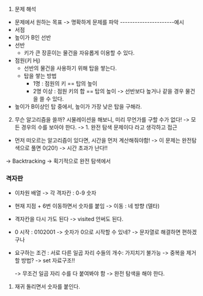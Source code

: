 1. 문제 해석
- 문제에서 원하는 목표
 -> 명확하게 문제를 파악
 ----------------------예시
- 서점
 - 높이가 B인 선반
 - 선반
    - 키가 큰 장훈이는 물건을 자유롭게 이용할 수 있다. 
- 점원(키 Hj)
    - 선반의 물건을 사용하기 위해 탑을 쌓는다.
    - 탑을 쌓는 방법
        - 1명 : 점원의 키 == 탑의 높이
        - 2명 이상 : 점원 키의 합 == 탑의 높이
            -> 선반보다 높거나 같을 경우 물건을 쓸 수 있다.     
- 높이가 B이상인 탑 중에서, 높이가 가장 낮은 탑을 구해라.

2. 무슨 알고리즘을 쓸까?
 시물레이션을 해보니, 미리 무언가를 구할 수가 없다!
 -> 모든 경우의 수를 보아야 한다. 
 -> 1. 완전 탐색 문제이다 라고 생각하고 접근
 
- 먼저 떠오르는 알고리즘이 있다면, 시간을 먼저 계산해줘야함!
 -> 이 문제는 완전탐색으로 풀면 0(20!)
    -> 시간 초과가 난다!!

 -> Backtracking
  -> 획기적으로 완전 탐색에서 
 


### 격자판
 - 이차원 배열
  -> 각 격자칸 : 0-9 숫자
  
- 현재 지점 + 6번 이동하면서 숫자를 붙임
  -> 이동 : 네 방향 (델타)
  
- 격자칸을 다시 가도 된다 -> visited 안써도 된다. 

- 0 시작 : 0102001
  -> 숫자가 0으로 시작할 수 있네?
  -> 문자열로 해결하면 편하겠구나
  
- 요구하는 조건 
  : 서로 다른 일곱 자리 수들의 개수: 가지치기 불가능 
  -> 중복을 제거할 방법? 
  -> set 자료구조!!
  
  -> 무조건 일곱 자리 수를 다 붙여봐야 함
    -> 완전 탐색을 해야 한다. 
  
1. 재귀 돌리면서 숫자를 붙인다. 


  
